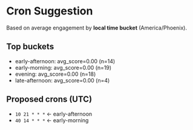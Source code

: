 # Cron Suggestion
Based on average engagement by **local time bucket** (America/Phoenix).

## Top buckets
- early-afternoon: avg_score=0.00 (n=14)
- early-morning: avg_score=0.00 (n=19)
- evening: avg_score=0.00 (n=18)
- late-afternoon: avg_score=0.00 (n=4)

## Proposed crons (UTC)
- `10 21 * * *`  ← early-afternoon
- `40 14 * * *`  ← early-morning